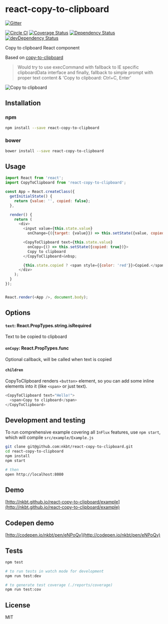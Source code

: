 # react-copy-to-clipboard

[![Gitter](https://badges.gitter.im/Join%20Chat.svg)](https://gitter.im/nkbt/help)

[![Circle CI](https://circleci.com/gh/nkbt/react-copy-to-clipboard.svg?style=svg)](https://circleci.com/gh/nkbt/react-copy-to-clipboard)
[![Coverage Status](https://coveralls.io/repos/nkbt/react-copy-to-clipboard/badge.svg?branch=master)](https://coveralls.io/r/nkbt/react-copy-to-clipboard?branch=master)
[![Dependency Status](https://david-dm.org/nkbt/react-copy-to-clipboard.svg)](https://david-dm.org/nkbt/react-copy-to-clipboard)
[![devDependency Status](https://david-dm.org/nkbt/react-copy-to-clipboard/dev-status.svg)](https://david-dm.org/nkbt/react-copy-to-clipboard#info=devDependencies)

Copy to clipboard React component

Based on [copy-to-clipboard](https://www.npmjs.com/package/copy-to-clipboard)

> Would try to use execCommand with fallback to IE specific clipboardData interface and finally, fallback to simple prompt with proper text content & 'Copy to clipboard: Ctrl+C, Enter'


![Copy to clipboard](https://cdn.rawgit.com/nkbt/react-copy-to-clipboard/master/src/example/copy-to-clipboard.gif)


## Installation

### npm

```sh
npm install --save react-copy-to-clipboard
```

### bower

```sh
bower install --save react-copy-to-clipboard
```

## Usage

```js
import React from 'react';
import CopyToClipboard from 'react-copy-to-clipboard';

const App = React.createClass({
  getInitialState() {
    return {value: '', copied: false};
  },

  render() {
    return (
      <div>
        <input value={this.state.value}
          onChange={({target: {value}}) => this.setState({value, copied: false})} />&nbsp;

        <CopyToClipboard text={this.state.value}
          onCopy={() => this.setState({copied: true})}>
          Copy to clipboard
        </CopyToClipboard>&nbsp;

        {this.state.copied ? <span style={{color: 'red'}}>Copied.</span> : null}
      </div>
    );
  }
});


React.render(<App />, document.body);
```

## Options


#### `text`: React.PropTypes.string.isRequired

Text to be copied to clipboard


#### `onCopy`: React.PropTypes.func

Optional callback, will be called when text is copied


#### `children`

CopyToClipboard renders `<button>` element, so you can add some inline elements into it (like `<span>` or just text).

```js
<CopyToClipboard text="Hello!">
  <span>Copy to clipboard</span>
</CopyToClipboard>
```


## Development and testing

To run comprehensive example covering all `InFlux` features, use `npm start`, which will compile `src/example/Example.js`

```bash
git clone git@github.com:nkbt/react-copy-to-clipboard.git
cd react-copy-to-clipboard
npm install
npm start

# then
open http://localhost:8080
```


## Demo

[http://nkbt.github.io/react-copy-to-clipboard/example](http://nkbt.github.io/react-copy-to-clipboard/example)


## Codepen demo

[http://codepen.io/nkbt/pen/eNPoQv](http://codepen.io/nkbt/pen/eNPoQv)


## Tests

```bash
npm test

# to run tests in watch mode for development
npm run test:dev

# to generate test coverage (./reports/coverage)
npm run test:cov
```

## License

MIT
